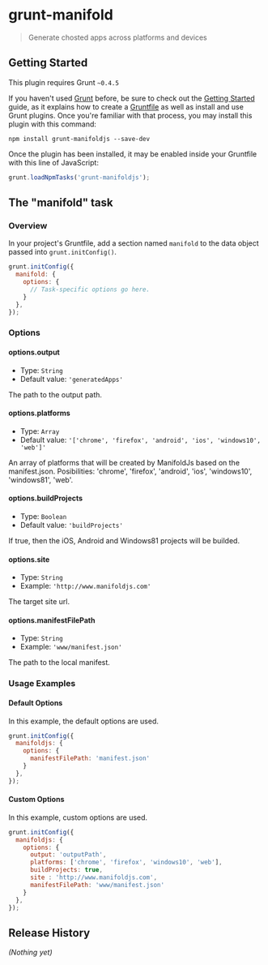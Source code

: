 # grunt-manifold

> Generate chosted apps across platforms and devices

## Getting Started
This plugin requires Grunt `~0.4.5`

If you haven't used [Grunt](http://gruntjs.com/) before, be sure to check out the [Getting Started](http://gruntjs.com/getting-started) guide, as it explains how to create a [Gruntfile](http://gruntjs.com/sample-gruntfile) as well as install and use Grunt plugins. Once you're familiar with that process, you may install this plugin with this command:

```shell
npm install grunt-manifoldjs --save-dev
```

Once the plugin has been installed, it may be enabled inside your Gruntfile with this line of JavaScript:

```js
grunt.loadNpmTasks('grunt-manifoldjs');
```

## The "manifold" task

### Overview
In your project's Gruntfile, add a section named `manifold` to the data object passed into `grunt.initConfig()`.

```js
grunt.initConfig({
  manifold: {
    options: {
      // Task-specific options go here.
    }
  },
});
```

### Options

#### options.output

- Type: `String`
- Default value: `'generatedApps'`

The path to the output path.

#### options.platforms

- Type: `Array`
- Default value: `'['chrome', 'firefox', 'android', 'ios', 'windows10', 'web']'`

An array of platforms that will be created by ManifoldJs based on the manifest.json. Posibilities: 'chrome', 'firefox', 'android', 'ios', 'windows10', 'windows81', 'web'.

#### options.buildProjects

- Type: `Boolean`
- Default value: `'buildProjects'`

If true, then the iOS, Android and Windows81 projects will be builded.

#### options.site

- Type: `String`
- Example: `'http://www.manifoldjs.com'`

The target site url.

#### options.manifestFilePath

- Type: `String`
- Example: `'www/manifest.json'`

The path to the local manifest.

### Usage Examples

#### Default Options

In this example, the default options are used.

```js
grunt.initConfig({
  manifoldjs: {
    options: {
      manifestFilePath: 'manifest.json'
    }
  },
});
```

#### Custom Options

In this example, custom options are used.

```js
grunt.initConfig({
  manifoldjs: {
    options: {
      output: 'outputPath',
      platforms: ['chrome', 'firefox', 'windows10', 'web'],
      buildProjects: true,
      site : 'http://www.manifoldjs.com',
      manifestFilePath: 'www/manifest.json'
    }
  },
});
```

## Release History

_(Nothing yet)_
